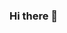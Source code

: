 ### Hi there 👋

<!--
**Britne20PW05/Britne20PW05** is a ✨ _special_ ✨ repository because its `README.md` (this file) appears on your GitHub profile.

Here are some ideas to get you started:

- 🔭 I’m currently studing in PSG College of Technology ...
- 🌱 I’m currently learning React and Flutter...
- 📫 How to reach me: britnebinu02@gmail.com...
-->

